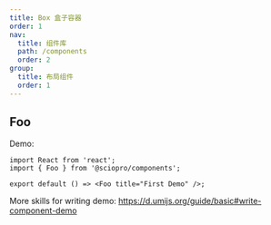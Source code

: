 ```yaml
---
title: Box 盒子容器
order: 1
nav:
  title: 组件库
  path: /components
  order: 2
group:
  title: 布局组件
  order: 1
---
```


## Foo

Demo:

```tsx
import React from 'react';
import { Foo } from '@sciopro/components';

export default () => <Foo title="First Demo" />;
```

More skills for writing demo: https://d.umijs.org/guide/basic#write-component-demo
